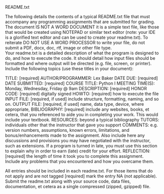 README.txt

The following details the contents of a typical README.txt file that must accompany any programming 
assignments that are submitted for grading.  The document IS NOT A WORD DOCUMENT it is a simple 
text file, like those that would be created using NOTEPAD or similar text editor (note: your IDE is a 
glorified text editor and can be used to create your readme.txt).  To reiterate DO NOT USE A WORD 
PROCESSOR to write your file, do not submit a PDF, docx, doc, rtf, image or other file type.  
Your readme.txt is a detailed description of what the program is designed to do, and how to execute the 
code.  It should detail how input files should be formatted and where output will be directed (e.g. file, 
screen, or printer). Include the following topics (use these titles in your document):

TITLE: [required]
AUTHOR/PROGRAMMER: Lex Baker
DATE DUE: [required]
DATE SUBMITTED: [required]
COURSE TITLE: Python I
MEETING TIME(S): Monday, Wednesday, Friday @ 9am
DESCRIPTION: [required]
HONOR CODE: [required] digitally signed
HOWTO: [required] how to execute the file
INPUT FILE: [required, if used] include structure, formatting, naming, and so on.
OUTPUT FILE: [required, if used] name, data type, device, where appropriate, 
BIBLIOGRAPHY: [required] include any websites, books, et cetera, that you referenced to aide 
you in completing your work. This would include your textbook.
RESOURCES: beyond a typical bibliography
TUTORS: individuals other that the instructor that gave you support
COMMENTS: e.g. version numbers, assumptions, known errors, limitations, and 
bonus/enhancements made to the assignment.  Also include here any discussions and provisions 
you may have negotiated with the instructor, such as extensions.  If a program is turned in late, 
you must use this section to explain why in order to earn (late) credit for your effort.
REFLECTION: [required] the length of time it took you to complete this assignment. Include any 
problems that you encountered and how you overcame them.

All entries should be included in each readme.txt.  For those items that do not apply and are not tagged 
[required] mark the entry NA (not applicable).  Submit the readme.txt along with your source code, data 
files, documentation, et cetera as a single compressed (zipped, gzipped) file. 